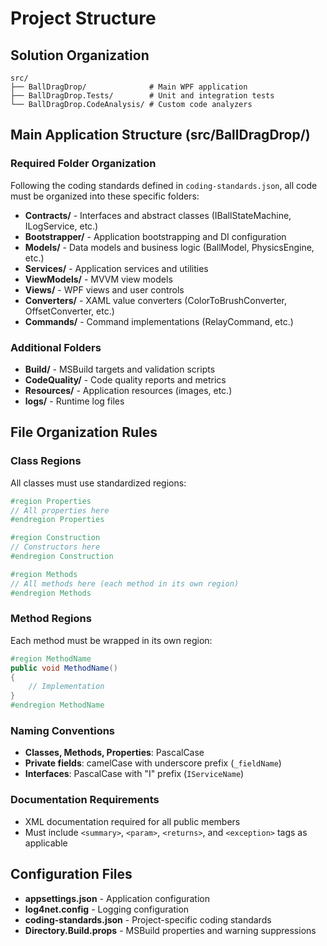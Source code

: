 # Project Structure

## Solution Organization
```
src/
├── BallDragDrop/              # Main WPF application
├── BallDragDrop.Tests/        # Unit and integration tests
└── BallDragDrop.CodeAnalysis/ # Custom code analyzers
```

## Main Application Structure (src/BallDragDrop/)

### Required Folder Organization
Following the coding standards defined in `coding-standards.json`, all code must be organized into these specific folders:

- **Contracts/** - Interfaces and abstract classes (IBallStateMachine, ILogService, etc.)
- **Bootstrapper/** - Application bootstrapping and DI configuration
- **Models/** - Data models and business logic (BallModel, PhysicsEngine, etc.)
- **Services/** - Application services and utilities
- **ViewModels/** - MVVM view models
- **Views/** - WPF views and user controls
- **Converters/** - XAML value converters (ColorToBrushConverter, OffsetConverter, etc.)
- **Commands/** - Command implementations (RelayCommand, etc.)

### Additional Folders
- **Build/** - MSBuild targets and validation scripts
- **CodeQuality/** - Code quality reports and metrics
- **Resources/** - Application resources (images, etc.)
- **logs/** - Runtime log files

## File Organization Rules

### Class Regions
All classes must use standardized regions:
```csharp
#region Properties
// All properties here
#endregion Properties

#region Construction
// Constructors here
#endregion Construction

#region Methods
// All methods here (each method in its own region)
#endregion Methods
```

### Method Regions
Each method must be wrapped in its own region:
```csharp
#region MethodName
public void MethodName()
{
    // Implementation
}
#endregion MethodName
```

### Naming Conventions
- **Classes, Methods, Properties**: PascalCase
- **Private fields**: camelCase with underscore prefix (`_fieldName`)
- **Interfaces**: PascalCase with "I" prefix (`IServiceName`)

### Documentation Requirements
- XML documentation required for all public members
- Must include `<summary>`, `<param>`, `<returns>`, and `<exception>` tags as applicable

## Configuration Files
- **appsettings.json** - Application configuration
- **log4net.config** - Logging configuration
- **coding-standards.json** - Project-specific coding standards
- **Directory.Build.props** - MSBuild properties and warning suppressions